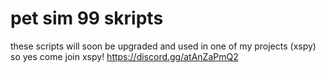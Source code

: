 # pet sim 99 skripts
these scripts will soon be upgraded and used in one of my projects (xspy)
so yes come join xspy!
https://discord.gg/atAnZaPmQ2
